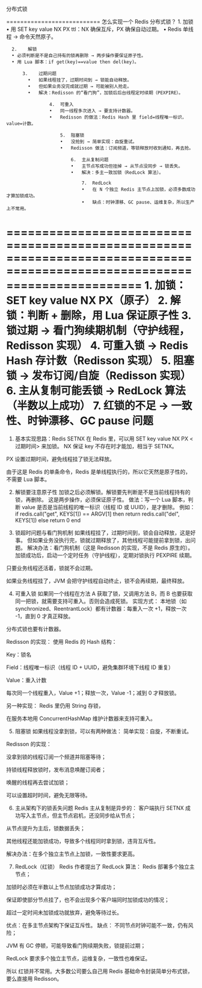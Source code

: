 分布式锁

===========================
怎么实现一个 Redis 分布式锁？
	1.	加锁
	•	用 SET key value NX PX ttl：NX 确保互斥，PX 确保自动过期。
	•	Redis 单线程 → 命令天然原子。
 
      2.	解锁
      •	必须判断是不是自己持有的锁再删除 → 两步操作要保证原子性。
      •	用 Lua 脚本：if get(key)==value then del(key)。
      
          3.	过期问题
        	•	如果线程挂了，过期时间到 → 锁能自动释放。
        	•	但如果业务没完成就过期 → 可能被别人抢走。
        	•	解决：Redisson 的“看门狗”，加锁后后台线程定时续期（PEXPIRE）。
           
                	4.	可重入
                	•	同一线程多次进入 → 要支持计数器。
                	•	Redisson 的做法：Redis Hash 里 field=线程唯一标识，value=计数。
                 
                    	5.	阻塞锁
                    	•	没抢到 → 简单实现：自旋重试。
                    	•	Redisson 做法：订阅频道，等锁释放时收到通知，再去抢。
                     
                        	6.	主从复制问题
                        	•	主节点写成功但挂掉 → 从节点没同步 → 锁丢失。
                        	•	解决：多主一致加锁（RedLock 算法）。
                         
                            	7.	RedLock
                            	•	在 N 个独立 Redis 主节点上加锁，必须多数成功才算加锁成功。
                            	•	缺点：时钟漂移、GC pause、运维复杂，所以生产上不常用。
===========================================================================================================================
	1.	加锁：SET key value NX PX（原子）
	2.	解锁：判断 + 删除，用 Lua 保证原子性
	3.	锁过期 → 看门狗续期机制（守护线程，Redisson 实现）
	4.	可重入锁 → Redis Hash 存计数（Redisson 实现）
	5.	阻塞锁 → 发布订阅/自旋（Redisson 实现）
	6.	主从复制可能丢锁 → RedLock 算法（半数以上成功）
	7.	红锁的不足 → 一致性、时钟漂移、GC pause 问题
===========================================================================================================================

1. 基本实现思路：Redis SETNX
在 Redis 里，可以用
SET key value NX PX <过期时间>
来加锁。
NX 保证 key 不存在时才能加，相当于 SETNX。

PX 设置过期时间，避免线程挂了锁无法释放。


由于这是 Redis 的单条命令，Redis 是单线程执行的，所以它天然是原子性的，不需要 Lua 脚本。



2. 解锁要注意原子性
加锁之后必须解锁。解锁要先判断是不是当前线程持有的锁，再删除。
这是两步操作，必须保证原子性。
做法：写一个 Lua 脚本，判断 value 是否是当前线程的唯一标识（线程 ID 或 UUID），是才删除。
例如：
if redis.call("get", KEYS[1]) == ARGV[1] then
  return redis.call("del", KEYS[1])
else
  return 0
end

3. 锁超时问题与看门狗机制
如果线程挂了，过期时间到，锁会自动释放，这是好事。
但如果业务没执行完，锁就过期释放了，其他线程可能提前拿到锁，出问题。
解决办法：看门狗机制（这是 Redisson 的实现，不是 Redis 原生的）。
加锁成功后，启动一个定时任务（守护线程），定期对锁执行 PEXPIRE 续期。


只要业务线程还活着，锁就不会过期。

如果业务线程挂了，JVM 会把守护线程自动终止，锁不会再续期，最终释放。



4. 可重入锁
如果同一个线程在方法 A 获取了锁，又调用方法 B，而 B 也要获取同一把锁，就需要支持可重入。否则会造成死锁。
实现方式：
本地锁（如 synchronized、ReentrantLock）都有计数器：每重入一次 +1，释放一次 -1，直到 0 才真正释放。


分布式锁也要有计数器。


Redisson 的实现：
使用 Redis 的 Hash 结构：


Key：锁名


Field：线程唯一标识（线程 ID + UUID，避免集群环境下线程 ID 重复）


Value：重入计数


每次同一个线程重入，Value +1；释放一次，Value -1；减到 0 才释放锁。


另一种实现：
Redis 里仍用 String 存锁，


在服务本地用 ConcurrentHashMap 维护计数器来支持可重入。



5. 阻塞锁
如果线程没拿到锁，可以有两种做法：
简单实现：自旋，不断重试。

Redisson 的实现：

没拿到锁的线程订阅一个频道并阻塞等待；

持锁线程释放锁时，发布消息唤醒订阅者；

唤醒的线程再去尝试加锁；

可以设置超时时间，避免无限等待。



6. 主从架构下的锁丢失问题
Redis 主从复制是异步的：
客户端执行 SETNX 成功写入主节点，但主节点宕机，还没同步给从节点；

从节点提升为主后，锁数据丢失；

其他线程还能加锁成功，导致多个线程同时拿到锁，违背互斥性。

解决办法：在多个独立主节点上加锁，一致性要求更高。

7. RedLock（红锁）
Redis 作者提出了 RedLock 算法：
Redis 部署多个独立主节点；

加锁时必须在半数以上节点加锁成功才算成功；

保证即使部分节点挂了，也不会出现多个客户端同时加锁成功的情况；

超过一定时间未加锁成功就放弃，避免等待过长。

优点：在多主节点架构下保证互斥性。
缺点：
不同节点时钟可能不一致，仍有风险；

JVM 有 GC 停顿，可能导致看门狗续期失败，锁提前过期；

RedLock 要求多个独立主节点，运维复杂，一致性也难保证。

所以 红锁并不常用。大多数公司要么自己用 Redis 基础命令封装简单分布式锁，要么直接用 Redisson。
























